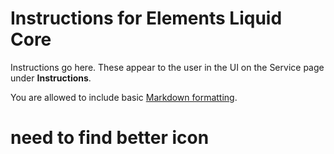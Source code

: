 # Instructions for Elements Liquid Core

Instructions go here. These appear to the user in the UI on the Service page under **Instructions**.

You are allowed to include basic [Markdown formatting](https://www.markdownguide.org/basic-syntax).

# need to find better icon